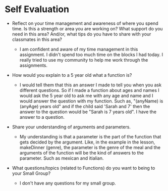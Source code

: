# Self Evaluation

- Reflect on your time management and awareness of where you spend time. Is this a strength or area you are working on? What support do you need in this area? And/or, what tips do you have to share with your classmates in this area?

  * I am confident and aware of my time management in this assignment. I didn't spend too much time on the blocks I had today. I really tried to use my community to help me work through the assignments.


- How would you explain to a 5 year old what a function is?

  * I would tell them that this an answer I made to tell you when you ask different questions. So if I made a function about ages and names I would ask the 5 year old to ask me with any age and name and I would answer the question with my function. Such as, "(anyName) is (anyAge) years old" and if the child said 'Sarah and 7' then the answer to the question would be "Sarah is 7 years old". I have the answer to a question.


- Share your understanding of arguments and parameters.

  * My understanding is that a parameter is the part of the function that gets decided by the argument. Like, in the example in the lesson, makeDinner (genre), the parameter is the genre of the meal and the arguments of the function will be the kind of answers to the parameter. Such as mexican and itialian.


- What questions/topics (related to Functions) do you want to being to your Small Group?

  * I don't have any questions for my small group.
